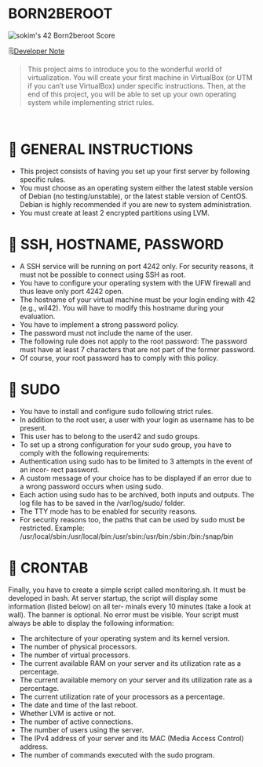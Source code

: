 BORN2BEROOT
===========

![sokim's 42 Born2beroot Score](https://badge42.vercel.app/api/v2/cl1sxc9pb003009jgq7f86utb/project/2178392)

🗒️[Developer Note](https://pouncing-elbow-0a4.notion.site/Pushswap-e7a657feae1248ddb8ae974377e4ee23)

> This project aims to introduce you to the wonderful world of virtualization.
You will create your first machine in VirtualBox (or UTM if you can’t use VirtualBox) under specific instructions. Then, at the end of this project, you will be able to set up your own operating system while implementing strict rules.

</br>

# 🎲 GENERAL INSTRUCTIONS

- This project consists of having you set up your first server by following specific rules.
- You must choose as an operating system either the latest stable version of Debian (no testing/unstable), or the latest stable version of CentOS. Debian is highly recommended if you are new to system administration.
- You must create at least 2 encrypted partitions using LVM.

# 🎲 SSH, HOSTNAME, PASSWORD
- A SSH service will be running on port 4242 only. For security reasons, it must not be possible to connect using SSH as root.
- You have to configure your operating system with the UFW firewall and thus leave only port 4242 open.
- The hostname of your virtual machine must be your login ending with 42 (e.g., wil42). You will have to modify this hostname during your evaluation.
- You have to implement a strong password policy.
- The password must not include the name of the user.
- The following rule does not apply to the root password: The password must have at least 7 characters that are not part of the former password.
- Of course, your root password has to comply with this policy.

# 🎲 SUDO
- You have to install and configure sudo following strict rules.
- In addition to the root user, a user with your login as username has to be present.
- This user has to belong to the user42 and sudo groups.
- To set up a strong configuration for your sudo group, you have to comply with the following requirements:
- Authentication using sudo has to be limited to 3 attempts in the event of an incor- rect password.
- A custom message of your choice has to be displayed if an error due to a wrong password occurs when using sudo.
- Each action using sudo has to be archived, both inputs and outputs. The log file has to be saved in the /var/log/sudo/ folder.
- The TTY mode has to be enabled for security reasons.
- For security reasons too, the paths that can be used by sudo must be restricted. Example: /usr/local/sbin:/usr/local/bin:/usr/sbin:/usr/bin:/sbin:/bin:/snap/bin

# 🎲 CRONTAB
Finally, you have to create a simple script called monitoring.sh. It must be developed in bash.
At server startup, the script will display some information (listed below) on all ter- minals every 10 minutes (take a look at wall). The banner is optional. No error must be visible.
Your script must always be able to display the following information:
- The architecture of your operating system and its kernel version.
- The number of physical processors.
- The number of virtual processors.
- The current available RAM on your server and its utilization rate as a percentage.
- The current available memory on your server and its utilization rate as a percentage.
- The current utilization rate of your processors as a percentage.
- The date and time of the last reboot.
- Whether LVM is active or not.
- The number of active connections.
- The number of users using the server.
- The IPv4 address of your server and its MAC (Media Access Control) address.
- The number of commands executed with the sudo program.
